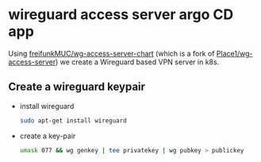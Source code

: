 # wireguard access server argo CD app
Using [freifunkMUC/wg-access-server-chart](https://github.com/freifunkMUC/wg-access-server-chart/tree/main/charts/wg-access-server) (which is a fork of [Place1/wg-access-server](https://github.com/Place1/wg-access-server/tree/master/deploy/helm/wg-access-server)) we create a Wireguard based VPN server in k8s.


## Create a wireguard keypair

- install wireguard

  ```bash
  sudo apt-get install wireguard
  ```

- create a key-pair

  ```bash
  umask 077 && wg genkey | tee privatekey | wg pubkey > publickey
  ```
